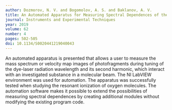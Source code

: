 ```yaml
---
author: Dozmorov, N. V. and Bogomolov, A. S. and Baklanov, A. V.
title: An Automated Apparatus for Measuring Spectral Dependences of the Mass Spectra and Velocity Map Images of Photofragments
journal: Instruments and Experimental Techniques
year: 2019
volume: 62
number: 4
pages: 502-505
doi: 10.1134/S0020441219040043
---
```

An automated apparatus is presented that allows a user to measure the mass spectrum 
or velocity map images of photofragments during tuning of the dye-laser radiation wavelength and 
its second harmonic, which interact with an investigated substance in a molecular beam. 
The NI LabVIEW environment was used for automation. The apparatus was successfully tested when studying 
the resonant ionization of oxygen molecules. The automation software makes it possible to extend 
the possibilities of measuring spectral dependences by creating additional modules without 
modifying the existing program code.
